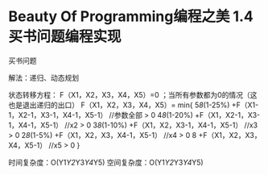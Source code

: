 ﻿Beauty Of Programming编程之美 1.4 买书问题编程实现
=========
买书问题

解法：递归、动态规划

状态转移方程：
F（X1，X2，X3，X4，X5）=0  ；当所有参数都为0的情况（这也是退出递归的出口）
F（X1，X2，X3，X4，X5）= min{
                                     5*8*(1-25%) +F（X1-1，X2-1，X3-1，X4-1，X5-1） //参数全部  > 0
                                     4*8*(1-20%) +F（X1，X2-1，X3-1，X4-1，X5-1）    //x2 > 0
                                     3*8*(1-10%) +F（X1，X2，X3-1，X4-1，X5-1）        //x3 > 0
                                     2*8*(1-5%) +F（X1，X2，X3，X4-1，X5-1）             //x4 > 0
                                     8 +F（X1，X2，X3，X4，X5-1）                                  //x5 > 0
                                     }


时间复杂度：O(Y1*Y2*Y3*Y4*Y5)
空间复杂度：O(Y1*Y2*Y3*Y4*Y5)